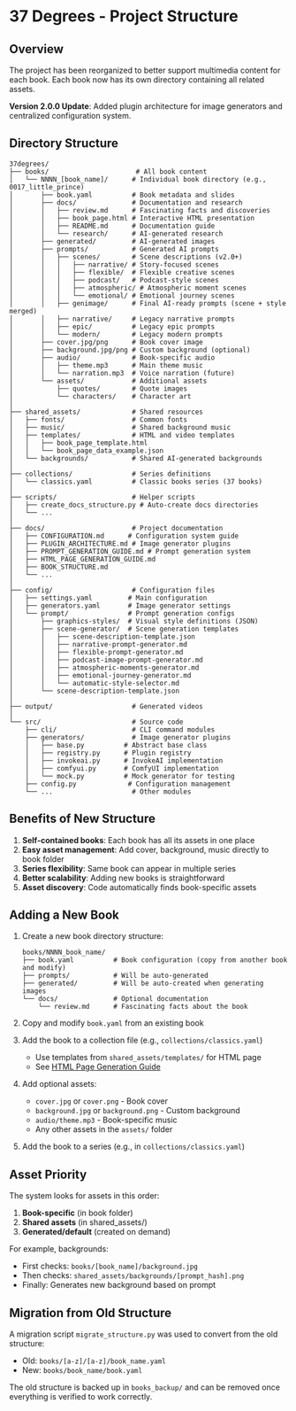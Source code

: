 # 37 Degrees - Project Structure

## Overview

The project has been reorganized to better support multimedia content for each book. Each book now has its own directory containing all related assets.

**Version 2.0.0 Update**: Added plugin architecture for image generators and centralized configuration system.

## Directory Structure

```
37degrees/
├── books/                      # All book content
│   └── NNNN_[book_name]/      # Individual book directory (e.g., 0017_little_prince)
│       ├── book.yaml          # Book metadata and slides
│       ├── docs/              # Documentation and research
│       │   ├── review.md      # Fascinating facts and discoveries
│       │   ├── book_page.html # Interactive HTML presentation
│       │   ├── README.md      # Documentation guide
│       │   └── research/      # AI-generated research
│       ├── generated/         # AI-generated images
│       ├── prompts/           # Generated AI prompts
│       │   ├── scenes/        # Scene descriptions (v2.0+)
│       │   │   ├── narrative/ # Story-focused scenes
│       │   │   ├── flexible/  # Flexible creative scenes
│       │   │   ├── podcast/   # Podcast-style scenes
│       │   │   ├── atmospheric/ # Atmospheric moment scenes
│       │   │   └── emotional/ # Emotional journey scenes
│       │   ├── genimage/      # Final AI-ready prompts (scene + style merged)
│       │   ├── narrative/     # Legacy narrative prompts
│       │   ├── epic/          # Legacy epic prompts
│       │   └── modern/        # Legacy modern prompts
│       ├── cover.jpg/png      # Book cover image
│       ├── background.jpg/png # Custom background (optional)
│       ├── audio/             # Book-specific audio
│       │   ├── theme.mp3      # Main theme music
│       │   └── narration.mp3  # Voice narration (future)
│       └── assets/            # Additional assets
│           ├── quotes/        # Quote images
│           └── characters/    # Character art
│
├── shared_assets/             # Shared resources
│   ├── fonts/                 # Common fonts
│   ├── music/                 # Shared background music
│   ├── templates/             # HTML and video templates
│   │   ├── book_page_template.html
│   │   └── book_page_data_example.json
│   └── backgrounds/           # Shared AI-generated backgrounds
│
├── collections/               # Series definitions
│   └── classics.yaml          # Classic books series (37 books)
│
├── scripts/                   # Helper scripts
│   ├── create_docs_structure.py # Auto-create docs directories
│   └── ...
│
├── docs/                      # Project documentation
│   ├── CONFIGURATION.md      # Configuration system guide
│   ├── PLUGIN_ARCHITECTURE.md # Image generator plugins
│   ├── PROMPT_GENERATION_GUIDE.md # Prompt generation system
│   ├── HTML_PAGE_GENERATION_GUIDE.md
│   ├── BOOK_STRUCTURE.md
│   └── ...
│
├── config/                    # Configuration files
│   ├── settings.yaml         # Main configuration
│   ├── generators.yaml       # Image generator settings
│   └── prompt/               # Prompt generation configs
│       ├── graphics-styles/  # Visual style definitions (JSON)
│       ├── scene-generator/  # Scene generation templates
│       │   ├── scene-description-template.json
│       │   ├── narrative-prompt-generator.md
│       │   ├── flexible-prompt-generator.md
│       │   ├── podcast-image-prompt-generator.md
│       │   ├── atmospheric-moments-generator.md
│       │   ├── emotional-journey-generator.md
│       │   └── automatic-style-selector.md
│       └── scene-description-template.json
│
├── output/                    # Generated videos
│
└── src/                       # Source code
    ├── cli/                   # CLI command modules
    ├── generators/            # Image generator plugins
    │   ├── base.py          # Abstract base class
    │   ├── registry.py      # Plugin registry
    │   ├── invokeai.py      # InvokeAI implementation
    │   ├── comfyui.py       # ComfyUI implementation
    │   └── mock.py          # Mock generator for testing
    ├── config.py             # Configuration management
    └── ...                    # Other modules
```

## Benefits of New Structure

1. **Self-contained books**: Each book has all its assets in one place
2. **Easy asset management**: Add cover, background, music directly to book folder
3. **Series flexibility**: Same book can appear in multiple series
4. **Better scalability**: Adding new books is straightforward
5. **Asset discovery**: Code automatically finds book-specific assets

## Adding a New Book

1. Create a new book directory structure:
   ```
   books/NNNN_book_name/
   ├── book.yaml          # Book configuration (copy from another book and modify)
   ├── prompts/           # Will be auto-generated
   ├── generated/         # Will be auto-created when generating images
   └── docs/              # Optional documentation
       └── review.md      # Fascinating facts about the book
   ```

2. Copy and modify `book.yaml` from an existing book

3. Add the book to a collection file (e.g., `collections/classics.yaml`)
   - Use templates from `shared_assets/templates/` for HTML page
   - See [HTML Page Generation Guide](HTML_PAGE_GENERATION_GUIDE.md)

4. Add optional assets:
   - `cover.jpg` or `cover.png` - Book cover
   - `background.jpg` or `background.png` - Custom background
   - `audio/theme.mp3` - Book-specific music
   - Any other assets in the `assets/` folder

5. Add the book to a series (e.g., in `collections/classics.yaml`)

## Asset Priority

The system looks for assets in this order:

1. **Book-specific** (in book folder)
2. **Shared assets** (in shared_assets/)
3. **Generated/default** (created on demand)

For example, backgrounds:
- First checks: `books/[book_name]/background.jpg`
- Then checks: `shared_assets/backgrounds/[prompt_hash].png`
- Finally: Generates new background based on prompt

## Migration from Old Structure

A migration script `migrate_structure.py` was used to convert from the old structure:
- Old: `books/[a-z]/[a-z]/book_name.yaml`
- New: `books/book_name/book.yaml`

The old structure is backed up in `books_backup/` and can be removed once everything is verified to work correctly.